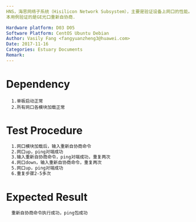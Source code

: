 ```yaml
---
HNS，海思网络子系统（Hisilicon Network Subsystem），主要是验证设备上网口的性能。
本用例验证的是GE光口重新自协商.

Hardware platform: D03 D05  
Software Platform: CentOS Ubuntu Debian 
Author: Vasily Fang <fangyuanzheng3@huawei.com>  
Date: 2017-11-16
Categories: Estuary Documents  
Remark:
---
```


# Dependency
```
  1.单板启动正常
  2.所有网口各模块加载正常
```

# Test Procedure
```bash
  1.网口模块加载后，输入重新自协商命令
  2.网口up，ping对端成功
  3.输入重新自协商命令，ping对端成功，重复两次
  4.网口down，输入重新自协商命令，重复两次
  5.网口up，ping对端成功
  6.重复步骤2-5多次
```

# Expected Result
```bash
  重新自协商命令执行成功，ping包成功
```
